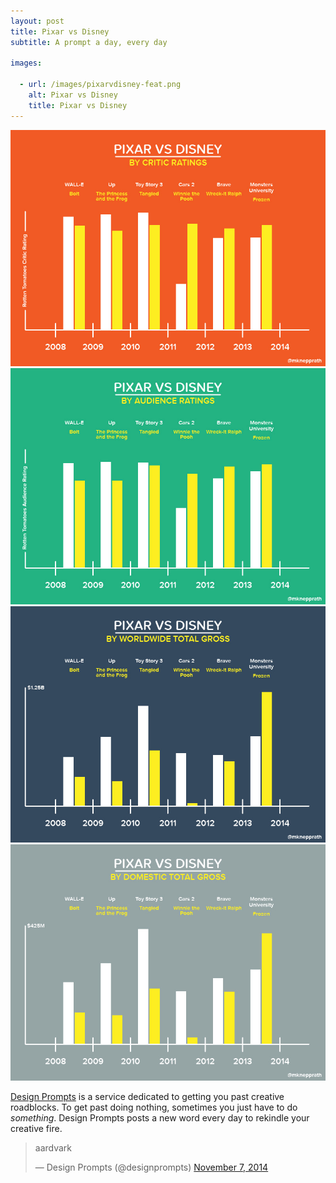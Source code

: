 ```yaml
---
layout: post
title: Pixar vs Disney
subtitle: A prompt a day, every day

images:

  - url: /images/pixarvdisney-feat.png
    alt: Pixar vs Disney
    title: Pixar vs Disney
---
```


<img class="aligncenter" src="/images/pixarvdisney-01.jpg" alt="pixar vs disney by critic ratings" />

<img class="aligncenter" src="/images/pixarvdisney-02.jpg" alt="pixar vs disney by audience ratings" />

<img class="aligncenter" src="/images/pixarvdisney-03.jpg" alt="pixar vs disney by worldwide total gross" />

<img class="aligncenter" src="/images/pixarvdisney-04.jpg" alt="pixar vs disney by domestic total gross" />

[Design Prompts](http://www.twitter.com/designprompts/) is a service dedicated to getting you past creative roadblocks. To get past doing nothing, sometimes you just have to do *something*. Design Prompts posts a new word every day to rekindle your creative fire.

<blockquote class="twitter-tweet" lang="en"><p>aardvark</p>&mdash; Design Prompts (@designprompts) <a href="https://twitter.com/designprompts/status/530781871043784704">November 7, 2014</a></blockquote>
